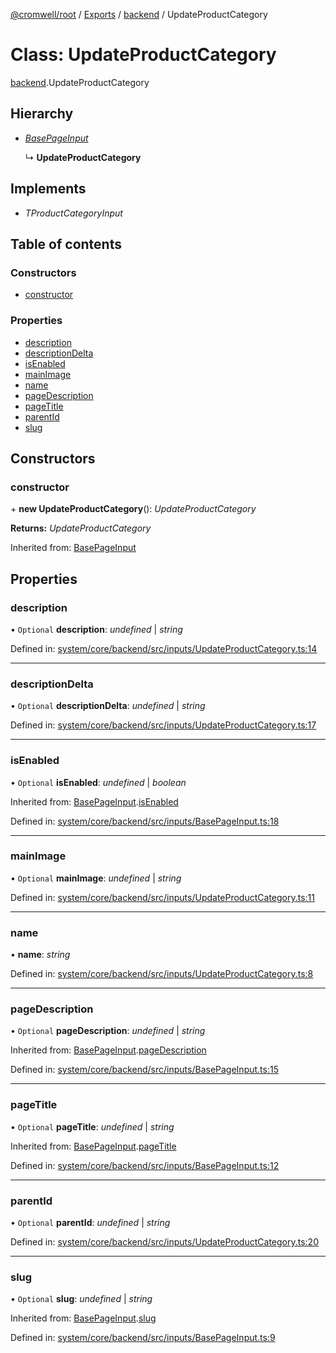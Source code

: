 [@cromwell/root](../README.md) / [Exports](../modules.md) / [backend](../modules/backend.md) / UpdateProductCategory

# Class: UpdateProductCategory

[backend](../modules/backend.md).UpdateProductCategory

## Hierarchy

* [*BasePageInput*](backend.basepageinput.md)

  ↳ **UpdateProductCategory**

## Implements

* *TProductCategoryInput*

## Table of contents

### Constructors

- [constructor](backend.updateproductcategory.md#constructor)

### Properties

- [description](backend.updateproductcategory.md#description)
- [descriptionDelta](backend.updateproductcategory.md#descriptiondelta)
- [isEnabled](backend.updateproductcategory.md#isenabled)
- [mainImage](backend.updateproductcategory.md#mainimage)
- [name](backend.updateproductcategory.md#name)
- [pageDescription](backend.updateproductcategory.md#pagedescription)
- [pageTitle](backend.updateproductcategory.md#pagetitle)
- [parentId](backend.updateproductcategory.md#parentid)
- [slug](backend.updateproductcategory.md#slug)

## Constructors

### constructor

\+ **new UpdateProductCategory**(): *UpdateProductCategory*

**Returns:** *UpdateProductCategory*

Inherited from: [BasePageInput](backend.basepageinput.md)

## Properties

### description

• `Optional` **description**: *undefined* \| *string*

Defined in: [system/core/backend/src/inputs/UpdateProductCategory.ts:14](https://github.com/CromwellCMS/Cromwell/blob/b0001b2/system/core/backend/src/inputs/UpdateProductCategory.ts#L14)

___

### descriptionDelta

• `Optional` **descriptionDelta**: *undefined* \| *string*

Defined in: [system/core/backend/src/inputs/UpdateProductCategory.ts:17](https://github.com/CromwellCMS/Cromwell/blob/b0001b2/system/core/backend/src/inputs/UpdateProductCategory.ts#L17)

___

### isEnabled

• `Optional` **isEnabled**: *undefined* \| *boolean*

Inherited from: [BasePageInput](backend.basepageinput.md).[isEnabled](backend.basepageinput.md#isenabled)

Defined in: [system/core/backend/src/inputs/BasePageInput.ts:18](https://github.com/CromwellCMS/Cromwell/blob/b0001b2/system/core/backend/src/inputs/BasePageInput.ts#L18)

___

### mainImage

• `Optional` **mainImage**: *undefined* \| *string*

Defined in: [system/core/backend/src/inputs/UpdateProductCategory.ts:11](https://github.com/CromwellCMS/Cromwell/blob/b0001b2/system/core/backend/src/inputs/UpdateProductCategory.ts#L11)

___

### name

• **name**: *string*

Defined in: [system/core/backend/src/inputs/UpdateProductCategory.ts:8](https://github.com/CromwellCMS/Cromwell/blob/b0001b2/system/core/backend/src/inputs/UpdateProductCategory.ts#L8)

___

### pageDescription

• `Optional` **pageDescription**: *undefined* \| *string*

Inherited from: [BasePageInput](backend.basepageinput.md).[pageDescription](backend.basepageinput.md#pagedescription)

Defined in: [system/core/backend/src/inputs/BasePageInput.ts:15](https://github.com/CromwellCMS/Cromwell/blob/b0001b2/system/core/backend/src/inputs/BasePageInput.ts#L15)

___

### pageTitle

• `Optional` **pageTitle**: *undefined* \| *string*

Inherited from: [BasePageInput](backend.basepageinput.md).[pageTitle](backend.basepageinput.md#pagetitle)

Defined in: [system/core/backend/src/inputs/BasePageInput.ts:12](https://github.com/CromwellCMS/Cromwell/blob/b0001b2/system/core/backend/src/inputs/BasePageInput.ts#L12)

___

### parentId

• `Optional` **parentId**: *undefined* \| *string*

Defined in: [system/core/backend/src/inputs/UpdateProductCategory.ts:20](https://github.com/CromwellCMS/Cromwell/blob/b0001b2/system/core/backend/src/inputs/UpdateProductCategory.ts#L20)

___

### slug

• `Optional` **slug**: *undefined* \| *string*

Inherited from: [BasePageInput](backend.basepageinput.md).[slug](backend.basepageinput.md#slug)

Defined in: [system/core/backend/src/inputs/BasePageInput.ts:9](https://github.com/CromwellCMS/Cromwell/blob/b0001b2/system/core/backend/src/inputs/BasePageInput.ts#L9)
